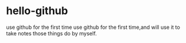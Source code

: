 # hello-github
use github for the first time
use github for the first time,and will use it to take notes those things do by myself.
